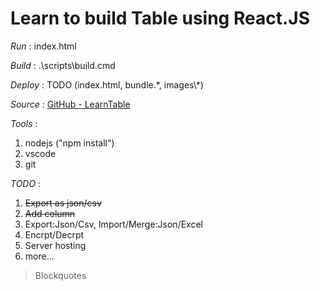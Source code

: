 # Learn to build Table using React.JS

*Run*   : index.html

*Build* : .\scripts\build.cmd

*Deploy* : TODO (index.html, bundle.*, images\\\*)

*Source* : [GitHub - LearnTable](https://github.com/kentube/LearnTable.git)

*Tools* : 
1. nodejs ("npm install")
2. vscode
3. git

*TODO* :
1. ~~Export as json/csv~~
2. ~~Add column~~
3. Export:Json/Csv, Import/Merge:Json/Excel
4. Encrpt/Decrpt
5. Server hosting
6. more...

> Blockquotes
